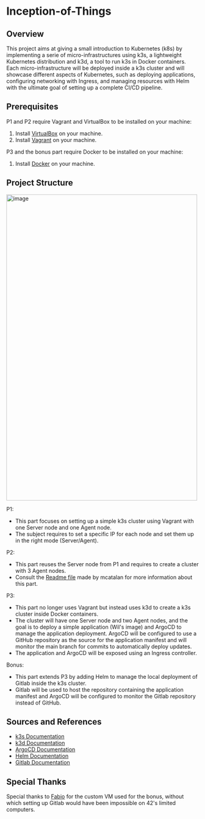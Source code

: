 #  Inception-of-Things

## Overview
This project aims at giving a small introduction to Kubernetes (k8s) by implementing a serie of micro-infrastructures using k3s, a lightweight Kubernetes distribution and k3d, a tool to run k3s in Docker containers. Each micro-infrastructure will be deployed inside a k3s cluster and will showcase different aspects of Kubernetes, such as deploying applications, configuring networking with Ingress, and managing resources with Helm with the ultimate goal of setting up a complete CI/CD pipeline.

## Prerequisites
P1 and P2 require Vagrant and VirtualBox to be installed on your machine:
1. Install [VirtualBox](https://www.virtualbox.org/wiki/Downloads) on your machine.
2. Install [Vagrant](https://www.vagrantup.com/downloads) on your machine.

P3 and the bonus part require Docker to be installed on your machine:
1. Install [Docker](https://docs.docker.com/get-docker/) on your machine.

## Project Structure
<img width="500" height="800" alt="image" src="https://github.com/user-attachments/assets/3f2d1aea-79bd-4fa9-b9ee-294bdb993f18" />



P1:
- This part focuses on setting up a simple k3s cluster using Vagrant with one Server node and one Agent node.
- The subject requires to set a specific IP for each node and set them up in the right mode (Server/Agent).

P2:
- This part reuses the Server node from P1 and requires to create a cluster with 3 Agent nodes.
- Consult the [Readme file](https://github.com/mrlouf/Inception-of-Things/p2/README.md) made by mcatalan for more information about this part.

P3:
- This part no longer uses Vagrant but instead uses k3d to create a k3s cluster inside Docker containers.
- The cluster will have one Server node and two Agent nodes, and the goal is to deploy a simple application (Wil's image) and ArgoCD to manage the application deployment. ArgoCD will be configured to use a GitHub repository as the source for the application manifest and will monitor the main branch for commits to automatically deploy updates.
- The application and ArgoCD will be exposed using an Ingress controller.

Bonus:
- This part extends P3 by adding Helm to manage the local deployment of Gitlab inside the k3s cluster.
- Gitlab will be used to host the repository containing the application manifest and ArgoCD will be configured to monitor the Gitlab repository instead of GitHub.

## Sources and References
- [k3s Documentation](https://k3s.io/)
- [k3d Documentation](https://k3d.io/)
- [ArgoCD Documentation](https://argo-cd.readthedocs.io/en/stable/)
- [Helm Documentation](https://helm.sh/docs/)
- [Gitlab Documentation](https://docs.gitlab.com/)

## Special Thanks
Special thanks to [Fabio](https://github.com/fabbbiodc) for the custom VM used for the bonus, without which setting up Gitlab would have been impossible on 42's limited computers.
